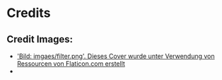# Credits

## Credit Images:
- ['Bild: imgaes/filter.png'. Dieses Cover wurde unter Verwendung von Ressourcen von Flaticon.com erstellt](https://www.flaticon.com/de/kostenloses-icon/filter_5135461?term=filter&page=1&position=16&origin=tag&related_id=5135461)
- 

